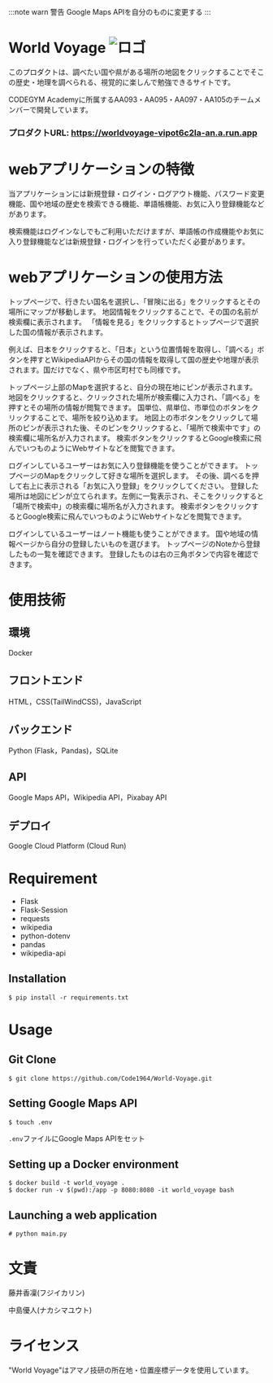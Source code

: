 :::note warn
警告
Google Maps APIを自分のものに変更する
:::

# World Voyage ![ロゴ](/static/favicon.ico)
このプロダクトは、調べたい国や県がある場所の地図をクリックすることでそこの歴史・地理を調べられる、視覚的に楽しんで勉強できるサイトです。

CODEGYM Academyに所属するAA093・AA095・AA097・AA105のチームメンバーで開発しています。

### プロダクトURL: https://worldvoyage-vipot6c2la-an.a.run.app

# webアプリケーションの特徴
当アプリケーションには新規登録・ログイン・ログアウト機能、パスワード変更機能、国や地域の歴史を検索できる機能、単語帳機能、お気に入り登録機能などがあります。

検索機能はログインなしでもご利用いただけますが、単語帳の作成機能やお気に入り登録機能などは新規登録・ログインを行っていただく必要があります。

# webアプリケーションの使用方法
トップページで、行きたい国名を選択し、「冒険に出る」をクリックするとその場所にマップが移動します。
地図情報をクリックすることで、その国の名前が検索欄に表示されます。
「情報を見る」をクリックするとトップページで選択した国の情報が表示されます。

例えば、日本をクリックすると、「日本」という位置情報を取得し、「調べる」ボタンを押すとWikipediaAPIからその国の情報を取得して国の歴史や地理が表示されます。国だけでなく、県や市区町村でも同様です。

トップページ上部のMapを選択すると、自分の現在地にピンが表示されます。
地図をクリックすると、クリックされた場所が検索欄に入力され、「調べる」を押すとその場所の情報が閲覧できます。
国単位、県単位、市単位のボタンをクリックすることで、場所を絞り込めます。
地図上の市ボタンをクリックして場所のピンが表示された後、そのピンをクリックすると、「場所で検索中です」の検索欄に場所名が入力されます。
検索ボタンをクリックするとGoogle検索に飛んでいつものようにWebサイトなどを閲覧できます。

ログインしているユーザーはお気に入り登録機能を使うことができます。
トップページのMapをクリックして好きな場所を選択します。
その後、調べるを押して右上に表示される「お気に入り登録」をクリックしてください。
登録した場所は地図にピンが立てられます。左側に一覧表示され、そこをクリックすると「場所で検索中」の検索欄に場所名が入力されます。
検索ボタンをクリックするとGoogle検索に飛んでいつものようにWebサイトなどを閲覧できます。

ログインしているユーザーはノート機能も使うことができます。
国や地域の情報ページから自分の登録したいものを選びます。
トップページのNoteから登録したもの一覧を確認できます。
登録したものは右の三角ボタンで内容を確認できます。

# 使用技術

## 環境

Docker

## フロントエンド
HTML，CSS(TailWindCSS)，JavaScript

## バックエンド
Python (Flask，Pandas)，SQLite

## API
Google Maps API，Wikipedia API，Pixabay API

## デプロイ
Google Cloud Platform (Cloud Run)

# Requirement
- Flask
- Flask-Session
- requests
- wikipedia
- python-dotenv
- pandas
- wikipedia-api

##  Installation
```
$ pip install -r requirements.txt
```

# Usage
## Git Clone
```
$ git clone https://github.com/Code1964/World-Voyage.git
```

## Setting Google Maps API

```
$ touch .env
```

`.env`ファイルにGoogle Maps APIをセット

## Setting up a Docker environment

```
$ docker build -t world_voyage .
$ docker run -v $(pwd):/app -p 8080:8080 -it world_voyage bash
```

## Launching a web application

```
# python main.py
```

# 文責
藤井香凜(フジイカリン)

中島優人(ナカシマユウト)

# ライセンス
"World Voyage"はアマノ技研の所在地・位置座標データを使用しています。
